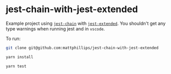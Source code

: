 # jest-chain-with-jest-extended

Example project using [`jest-chain`](https://www.github.com/mattphillips/jest-chain) with [`jest-extended`](https://www.github.com/jest-community/jest-extended). You shouldn't get any type warnings when running jest and in `vscode`.

To run:

```sh
git clone git@github.com:mattphillips/jest-chain-with-jest-extended

yarn install

yarn test
```
